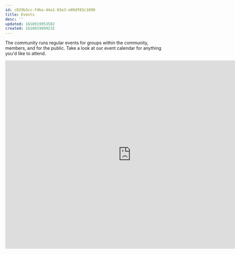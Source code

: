 ```yaml
---
id: c029b3cc-f4ba-44a1-83e3-e09df03c1690
title: Events
desc: ''
updated: 1618919953582
created: 1618919899232
---
```


The community runs regular events for groups within the community, members, and for the public. Take a look at our event calendar for anything you'd like to attend.

<iframe src="https://calendar.google.com/calendar/embed?src=c_q3k9kfr20462e5vuon7c19ql2o%40group.calendar.google.com&ctz=Europe%2FLondon" style="border: 0" width="800" height="600" frameborder="0" scrolling="no"></iframe>
